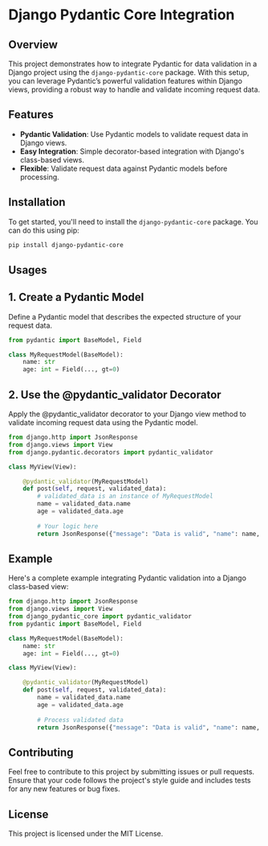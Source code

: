 # Django Pydantic Core Integration

## Overview

This project demonstrates how to integrate Pydantic for data validation in a Django project using the `django-pydantic-core` package. With this setup, you can leverage Pydantic’s powerful validation features within Django views, providing a robust way to handle and validate incoming request data.

## Features

- **Pydantic Validation**: Use Pydantic models to validate request data in Django views.
- **Easy Integration**: Simple decorator-based integration with Django's class-based views.
- **Flexible**: Validate request data against Pydantic models before processing.

## Installation

To get started, you'll need to install the `django-pydantic-core` package. You can do this using pip:

```bash
pip install django-pydantic-core
```

## Usages
## 1. Create a Pydantic Model
Define a Pydantic model that describes the expected structure of your request data.
```python
from pydantic import BaseModel, Field

class MyRequestModel(BaseModel):
    name: str
    age: int = Field(..., gt=0)
```
## 2. Use the @pydantic_validator Decorator
Apply the @pydantic_validator decorator to your Django view method to validate incoming request data using the Pydantic model.
```python
from django.http import JsonResponse
from django.views import View
from django.pydantic.decorators import pydantic_validator

class MyView(View):

    @pydantic_validator(MyRequestModel)
    def post(self, request, validated_data):
        # validated_data is an instance of MyRequestModel
        name = validated_data.name
        age = validated_data.age
        
        # Your logic here
        return JsonResponse({"message": "Data is valid", "name": name, "age": age})
```
## Example
Here's a complete example integrating Pydantic validation into a Django class-based view:

```python
from django.http import JsonResponse
from django.views import View
from django_pydantic_core import pydantic_validator
from pydantic import BaseModel, Field

class MyRequestModel(BaseModel):
    name: str
    age: int = Field(..., gt=0)

class MyView(View):

    @pydantic_validator(MyRequestModel)
    def post(self, request, validated_data):
        name = validated_data.name
        age = validated_data.age
        
        # Process validated data
        return JsonResponse({"message": "Data is valid", "name": name, "age": age})
```

## Contributing
Feel free to contribute to this project by submitting issues or pull requests. Ensure that your code follows the project's style guide and includes tests for any new features or bug fixes.

## License
This project is licensed under the MIT License.